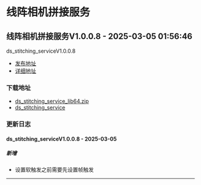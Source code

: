 # 线阵相机拼接服务
## 线阵相机拼接服务V1.0.0.8 - 2025-03-05 01:56:46
ds_stitching_serviceV1.0.0.8
*  [发布地址](https://github.com/jadehh/VideoStitching/releases/tag/ds_stitching_serviceV1.0.0.8)
*  [详细地址](https://github.com/jadehh/jadehh_file/releases/tag/ds_stitching_serviceV1.0.0.8)
### 下载地址
* [ds_stitching_service_lib64.zip](https://gh.ddlc.top/https://github.com/jadehh/jadehh_file/releases/download/ds_stitching_serviceV1.0.0.8/ds_stitching_service_lib64.zip)
* [ds_stitching_service](https://gh.ddlc.top/https://github.com/jadehh/jadehh_file/releases/download/ds_stitching_serviceV1.0.0.8/ds_stitching_service)
### 更新日志
#### ds_stitching_serviceV1.0.0.8 - 2025-03-05
##### 新增
* 设置软触发之前需要先设置帧触发
---
